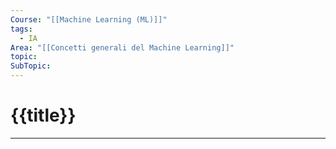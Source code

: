 ```yaml
---
Course: "[[Machine Learning (ML)]]"
tags:
  - IA
Area: "[[Concetti generali del Machine Learning]]"
topic: 
SubTopic:
---
```

# {{title}}
---
